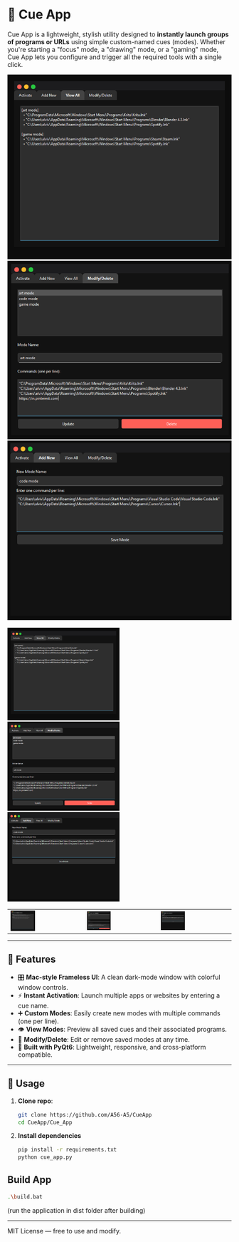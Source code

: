 # 🎯 Cue App

Cue App is a lightweight, stylish utility designed to **instantly launch groups of programs or URLs** using simple custom-named cues (modes). Whether you're starting a "focus" mode, a "drawing" mode, or a "gaming" mode, Cue App lets you configure and trigger all the required tools with a single click.

![view](images/view.png) ![modify/delete](images/modify_delete.png) 
![add](images/add.png)


<img src="images/view.png" width="50%" /> <img src="images/modify_delete.png" width="50%" />
<img src="images/add.png" width="50%" />

<table>
  <tr>
    <td><img src="images/view.png" width="35%" /></td>
    <td><img src="images/modify_delete.png" width="35%" /></td>
    <td><img src="images/add.png" width="35%" /></td>
  </tr>
</table>


---

## 🚀 Features

- 🎛️ **Mac-style Frameless UI**: A clean dark-mode window with colorful window controls.
- ⚡ **Instant Activation**: Launch multiple apps or websites by entering a cue name.
- ➕ **Custom Modes**: Easily create new modes with multiple commands (one per line).
- 👁️ **View Modes**: Preview all saved cues and their associated programs.
- 🔧 **Modify/Delete**: Edit or remove saved modes at any time.
- 🧠 **Built with PyQt6**: Lightweight, responsive, and cross-platform compatible.

---

## 📂 Usage

1. **Clone repo**:
   ```bash
   git clone https://github.com/A56-A5/CueApp
   cd CueApp/Cue_App
   ```
2. **Install dependencies**
   ```bash
   pip install -r requirements.txt
   python cue_app.py
   ```

##  Build App
   ```bash
   .\build.bat
   ```
   (run the application in dist folder after building)

---

MIT License — free to use and modify.
